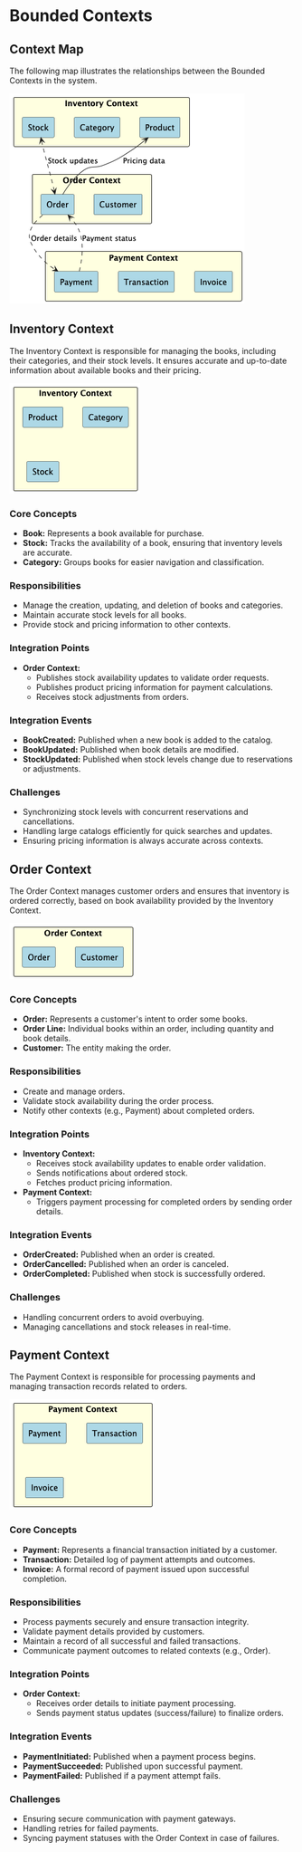 # Bounded Contexts

## Context Map

The following map illustrates the relationships between the Bounded Contexts in the system.

![Context Map](bounded-context-diagrams/rendered/context_map.png)

## Inventory Context

The Inventory Context is responsible for managing the books, including their categories, and their stock levels. It
ensures accurate and up-to-date information about available books and their pricing.

![Inventory Context](bounded-context-diagrams/rendered/inventory_context.png)

### Core Concepts
- **Book:** Represents a book available for purchase.
- **Stock:** Tracks the availability of a book, ensuring that inventory levels are accurate.
- **Category:** Groups books for easier navigation and classification.

### Responsibilities
- Manage the creation, updating, and deletion of books and categories.
- Maintain accurate stock levels for all books.
- Provide stock and pricing information to other contexts.

### Integration Points
- **Order Context:**
    - Publishes stock availability updates to validate order requests.
    - Publishes product pricing information for payment calculations.
    - Receives stock adjustments from orders.

### Integration Events
- **BookCreated:** Published when a new book is added to the catalog.
- **BookUpdated:** Published when book details are modified.
- **StockUpdated:** Published when stock levels change due to reservations or adjustments.

### Challenges
- Synchronizing stock levels with concurrent reservations and cancellations.
- Handling large catalogs efficiently for quick searches and updates.
- Ensuring pricing information is always accurate across contexts.

## Order Context

The Order Context manages customer orders and ensures that inventory is ordered correctly, based on book availability
provided by the Inventory Context.

![Order Context](bounded-context-diagrams/rendered/order_context.png)

### Core Concepts
- **Order:** Represents a customer's intent to order some books.
- **Order Line:** Individual books within an order, including quantity and book details.
- **Customer:** The entity making the order.

### Responsibilities
- Create and manage orders.
- Validate stock availability during the order process.
- Notify other contexts (e.g., Payment) about completed orders.

### Integration Points
- **Inventory Context:**
    - Receives stock availability updates to enable order validation.
    - Sends notifications about ordered stock.
    - Fetches product pricing information.
- **Payment Context:**
    - Triggers payment processing for completed orders by sending order details.

### Integration Events
- **OrderCreated:** Published when an order is created.
- **OrderCancelled:** Published when an order is canceled.
- **OrderCompleted:** Published when stock is successfully ordered.

### Challenges
- Handling concurrent orders to avoid overbuying.
- Managing cancellations and stock releases in real-time.

## Payment Context

The Payment Context is responsible for processing payments and managing transaction records related to orders.

![Payment Context](bounded-context-diagrams/rendered/payment_context.png)

### Core Concepts
- **Payment:** Represents a financial transaction initiated by a customer.
- **Transaction:** Detailed log of payment attempts and outcomes.
- **Invoice:** A formal record of payment issued upon successful completion.

### Responsibilities
- Process payments securely and ensure transaction integrity.
- Validate payment details provided by customers.
- Maintain a record of all successful and failed transactions.
- Communicate payment outcomes to related contexts (e.g., Order).

### Integration Points
- **Order Context:**
    - Receives order details to initiate payment processing.
    - Sends payment status updates (success/failure) to finalize orders.

### Integration Events
- **PaymentInitiated:** Published when a payment process begins.
- **PaymentSucceeded:** Published upon successful payment.
- **PaymentFailed:** Published if a payment attempt fails.

### Challenges
- Ensuring secure communication with payment gateways.
- Handling retries for failed payments.
- Syncing payment statuses with the Order Context in case of failures.
